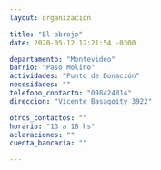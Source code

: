 ```yaml
---
layout: organizacion

title: "El abrojo"
date: 2020-05-12 12:21:54 -0300

departamento: "Montevideo"
barrio: "Paso Molino"
actividades: "Punto de Donación"
necesidades: ""
telefono_contacto: "098424814"
direccion: "Vicente Basagoity 3922"

otros_contactos: ""
horario: "13 a 18 hs"
aclaraciones: ""
cuenta_bancaria: ""

---
```

